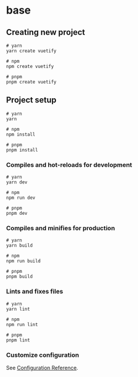 # base

## Creating new project

```
# yarn
yarn create vuetify

# npm
npm create vuetify

# pnpm
pnpm create vuetify
```

## Project setup

```
# yarn
yarn

# npm
npm install

# pnpm
pnpm install
```

### Compiles and hot-reloads for development

```
# yarn
yarn dev

# npm
npm run dev

# pnpm
pnpm dev
```

### Compiles and minifies for production

```
# yarn
yarn build

# npm
npm run build

# pnpm
pnpm build
```

### Lints and fixes files

```
# yarn
yarn lint

# npm
npm run lint

# pnpm
pnpm lint
```

### Customize configuration

See [Configuration Reference](https://vitejs.dev/config/).

<!-- https://stackoverflow.com/questions/59255192/breakpoints-not-working-correctly-for-xs-in-vuetify -->
<!-- why is my breakpoint not working lmao -->